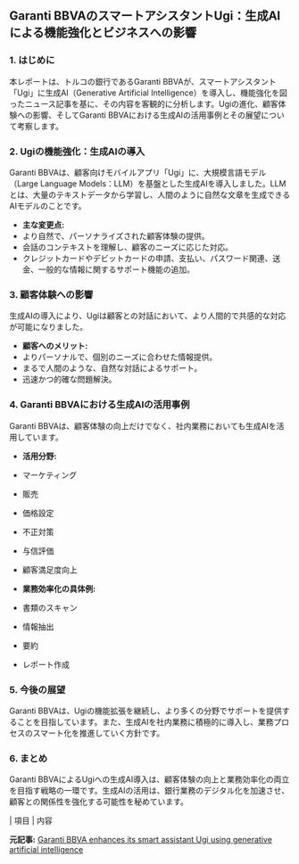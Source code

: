 ## Garanti BBVAのスマートアシスタントUgi：生成AIによる機能強化とビジネスへの影響

### 1. はじめに

本レポートは、トルコの銀行であるGaranti BBVAが、スマートアシスタント「Ugi」に生成AI（Generative Artificial Intelligence）を導入し、機能強化を図ったニュース記事を基に、その内容を客観的に分析します。Ugiの進化、顧客体験への影響、そしてGaranti BBVAにおける生成AIの活用事例とその展望について考察します。

### 2. Ugiの機能強化：生成AIの導入

Garanti BBVAは、顧客向けモバイルアプリ「Ugi」に、大規模言語モデル（Large Language Models：LLM）を基盤とした生成AIを導入しました。LLMとは、大量のテキストデータから学習し、人間のように自然な文章を生成できるAIモデルのことです。

* **主な変更点:**
 * より自然で、パーソナライズされた顧客体験の提供。
 * 会話のコンテキストを理解し、顧客のニーズに応じた対応。
 * クレジットカードやデビットカードの申請、支払い、パスワード関連、送金、一般的な情報に関するサポート機能の追加。

### 3. 顧客体験への影響

生成AIの導入により、Ugiは顧客との対話において、より人間的で共感的な対応が可能になりました。

* **顧客へのメリット:**
 * よりパーソナルで、個別のニーズに合わせた情報提供。
 * まるで人間のような、自然な対話によるサポート。
 * 迅速かつ的確な問題解決。

### 4. Garanti BBVAにおける生成AIの活用事例

Garanti BBVAは、顧客体験の向上だけでなく、社内業務においても生成AIを活用しています。

* **活用分野:**
 * マーケティング
 * 販売
 * 価格設定
 * 不正対策
 * 与信評価
 * 顧客満足度向上

* **業務効率化の具体例:**
 * 書類のスキャン
 * 情報抽出
 * 要約
 * レポート作成

### 5. 今後の展望

Garanti BBVAは、Ugiの機能拡張を継続し、より多くの分野でサポートを提供することを目指しています。また、生成AIを社内業務に積極的に導入し、業務プロセスのスマート化を推進していく方針です。

### 6. まとめ

Garanti BBVAによるUgiへの生成AI導入は、顧客体験の向上と業務効率化の両立を目指す戦略の一環です。生成AIの活用は、銀行業務のデジタル化を加速させ、顧客との関係性を強化する可能性を秘めています。

| 項目 | 内容 

**元記事:** [Garanti BBVA enhances its smart assistant Ugi using generative artificial intelligence](https://www.bbva.com/en/innovation/garanti-bbva-enhances-its-smart-assistant-ugi-using-generative-artificial-intelligence/)